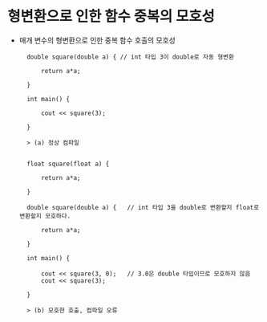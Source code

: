 # 형변환으로 인한 함수 중복의 모호성

- 매개 변수의 형변환으로 인한 중복 함수 호출의 모호성

        double square(double a) { // int 타입 3이 double로 자동 형변환

            return a*a;

        }

        int main() {

            cout << square(3);

        }

        > (a) 정상 컴파일


        float square(float a) {

            return a*a;

        }

        double square(double a) {   // int 타입 3을 double로 변환할지 float로 변환할지 모호하다.

            return a*a;

        }

        int main() {

            cout << square(3, 0);   // 3.0은 double 타입이므로 모호하지 않음
            cout << square(3);

        }

        > (b) 모호한 호출, 컴파일 오류